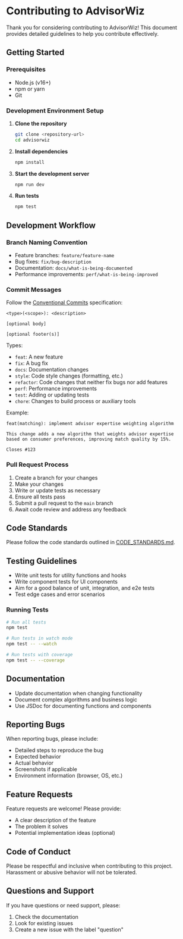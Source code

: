 
# Contributing to AdvisorWiz

Thank you for considering contributing to AdvisorWiz! This document provides detailed guidelines to help you contribute effectively.

## Getting Started

### Prerequisites

- Node.js (v16+)
- npm or yarn
- Git

### Development Environment Setup

1. **Clone the repository**
   ```bash
   git clone <repository-url>
   cd advisorwiz
   ```

2. **Install dependencies**
   ```bash
   npm install
   ```

3. **Start the development server**
   ```bash
   npm run dev
   ```

4. **Run tests**
   ```bash
   npm test
   ```

## Development Workflow

### Branch Naming Convention

- Feature branches: `feature/feature-name`
- Bug fixes: `fix/bug-description`
- Documentation: `docs/what-is-being-documented`
- Performance improvements: `perf/what-is-being-improved`

### Commit Messages

Follow the [Conventional Commits](https://www.conventionalcommits.org/) specification:

```
<type>(<scope>): <description>

[optional body]

[optional footer(s)]
```

Types:
- `feat`: A new feature
- `fix`: A bug fix
- `docs`: Documentation changes
- `style`: Code style changes (formatting, etc.)
- `refactor`: Code changes that neither fix bugs nor add features
- `perf`: Performance improvements
- `test`: Adding or updating tests
- `chore`: Changes to build process or auxiliary tools

Example:
```
feat(matching): implement advisor expertise weighting algorithm

This change adds a new algorithm that weights advisor expertise
based on consumer preferences, improving match quality by 15%.

Closes #123
```

### Pull Request Process

1. Create a branch for your changes
2. Make your changes
3. Write or update tests as necessary
4. Ensure all tests pass
5. Submit a pull request to the `main` branch
6. Await code review and address any feedback

## Code Standards

Please follow the code standards outlined in [CODE_STANDARDS.md](./CODE_STANDARDS.md).

## Testing Guidelines

- Write unit tests for utility functions and hooks
- Write component tests for UI components
- Aim for a good balance of unit, integration, and e2e tests
- Test edge cases and error scenarios

### Running Tests

```bash
# Run all tests
npm test

# Run tests in watch mode
npm test -- --watch

# Run tests with coverage
npm test -- --coverage
```

## Documentation

- Update documentation when changing functionality
- Document complex algorithms and business logic
- Use JSDoc for documenting functions and components

## Reporting Bugs

When reporting bugs, please include:
- Detailed steps to reproduce the bug
- Expected behavior
- Actual behavior
- Screenshots if applicable
- Environment information (browser, OS, etc.)

## Feature Requests

Feature requests are welcome! Please provide:
- A clear description of the feature
- The problem it solves
- Potential implementation ideas (optional)

## Code of Conduct

Please be respectful and inclusive when contributing to this project. Harassment or abusive behavior will not be tolerated.

## Questions and Support

If you have questions or need support, please:
1. Check the documentation
2. Look for existing issues
3. Create a new issue with the label "question"
